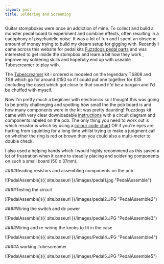 ```yaml
---
layout: post
title: Soldering and Screaming
---
```


Guitar stompboxes were once an addiction of mine. To collect and build a monster pedal board to experiment and combine effects, often resulting in a cacophony of psychadelic noise. It was a lot of fun and I spent an obscene amount of money trying to build my dream setup for gigging with. Recently I came across this website for pedal kits [Fuzzdogs pedal parts](http://shop.pedalparts.co.uk/) and was interested to get inside the stompbox and learn a bit how they work , improve my soldering skills and hopefully end up with useable Tubescreamer to play with.  

The [Tubescreamer](http://shop.pedalparts.co.uk/Tube_Screamer_TS808__TS9/p847124_7462506.aspx) kit I ordered is modeled on the legendary TS808 and TS9 which go for around £150 so if I could put one together for £35 (including the case) which got close to that sound it'd be a bargain and I'd be chuffed with myself. 

Now I'm pretty much a beginner with electronics so I thought this was going to be pretty challenging and spotting how small the the pcb board is and how many components were in the kit was pretty daunting!  Fuzzdogs kit came with very clear downloadable [instructions](http://pedalparts.co.uk/docs/TubeScreamer2.pdf) with a circuit diagram and components labeled on the pcb. The only thing you need to work out is which resistor is which by using a [colour code chart](http://www.digikey.co.uk/en/resources/conversion-calculators/conversion-calculator-resistor-color-code-4-band) OR if you're eyes are hurting from squinting for a long time whilst trying to make a judgment call on whether the ring is red or brown then you could also a multi-meter to double check.

I also used a helping hands which I would highly recommend as this saved a lot of frustration when it came to steadily placing and soldering components on such a small board (50 x 37mm).

####Reading resistors and assembling components on the pcb

![PedalAssemble]({{ site.baseurl }}/images/pedal1.jpg "PedalAssemble")

####Testing the circuit

![PedalAssemble]({{ site.baseurl }}/images/pedal2.JPG "PedalAssemble2")

####Wiring the switch and dc power

![PedalAssemble]({{ site.baseurl }}/images/pedal3.JPG "PedalAssemble3")

####Wiring and re-wiring the knobs to fit in the case

![PedalAssemble]({{ site.baseurl }}/images/Pedal4.JPG "PedalAssemble4")

####A working Tubescreamer

![PedalAssemble]({{ site.baseurl }}/images/Pedal5.JPG "PedalAssemble5")

